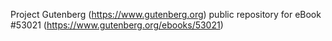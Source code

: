 Project Gutenberg (https://www.gutenberg.org) public repository for
eBook #53021 (https://www.gutenberg.org/ebooks/53021)
